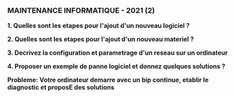 ### MAINTENANCE INFORMATIQUE - 2021 (2)

**1. Quelles sont les etapes pour l'ajout d'un nouveau logiciel ?**

**2. Quelles sont les etapes pour l'ajout d'un nouveau materiel ?**

**3. Decrivez la configuration et parametrage d'un reseau sur un ordinateur**

**4. Proposer un exemple de panne logiciel et donnez quelques solutions ?**

**Probleme: Votre ordinateur demarre avec un bip continue, etablir le diagnostic et proposE des solutions**
